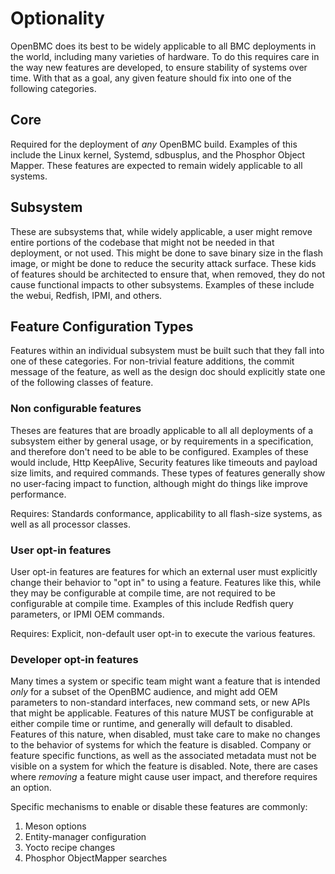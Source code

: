 # Optionality

OpenBMC does its best to be widely applicable to all BMC deployments in the
world, including many varieties of hardware.  To do this requires care in the
way new features are developed, to ensure stability of systems over time.  With
that as a goal, any given feature should fix into one of the following
categories.

## Core
Required for the deployment of _any_ OpenBMC build.  Examples of this include
the Linux kernel, Systemd, sdbusplus, and the Phosphor Object Mapper.  These
features are expected to remain widely applicable to all systems.

## Subsystem
These are subsystems that, while widely applicable, a user might remove entire
portions of the codebase that might not be needed in that deployment, or not
used.  This might be done to save binary size in the flash image, or might be
done to reduce the security attack surface.  These kids of features should be
architected to ensure that, when removed, they do not cause functional impacts
to other subsystems.  Examples of these include the webui, Redfish, IPMI, and
others.

## Feature Configuration Types
Features within an individual subsystem must be built such that they fall into
one of these categories.  For non-trivial feature additions, the commit message
of the feature, as well as the design doc should explicitly state one of the
following classes of feature.

### Non configurable features

Theses are features that are broadly applicable to all all deployments of a
subsystem either by general usage, or by requirements in a specification, and
therefore don't need to be able to be configured.  Examples of these would
include, Http KeepAlive, Security features like timeouts and payload size
limits, and required commands.  These types of features generally show no
user-facing impact to function, although might do things like improve
performance.

Requires: Standards conformance, applicability to all flash-size systems, as
well as all processor classes.

### User opt-in features

User opt-in features are features for which an external user must explicitly
change their behavior to "opt in" to using a feature.  Features like this, while
they may be configurable at compile time, are not required to be configurable at
compile time.  Examples of this include Redfish query parameters, or IPMI OEM
commands.

Requires: Explicit, non-default user opt-in to execute the various features.

### Developer opt-in features

Many times a system or specific team might want a feature that is intended
_only_ for a subset of the OpenBMC audience, and might add OEM parameters to
non-standard interfaces, new command sets, or new APIs that might be
applicable.  Features of this nature MUST be configurable at either compile time
or runtime, and generally will default to disabled.  Features of this nature,
when disabled, must take care to make no changes to the behavior of systems for
which the feature is disabled.  Company or feature specific functions, as well
as the associated metadata must not be visible on a system for which the feature
is disabled.  Note, there are cases where _removing_ a feature might cause user
impact, and therefore requires an option.

Specific mechanisms to enable or disable these features are commonly:
1. Meson options
2. Entity-manager configuration
3. Yocto recipe changes
4. Phosphor ObjectMapper searches
